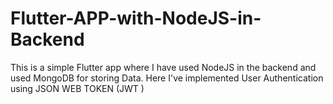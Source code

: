 # Flutter-APP-with-NodeJS-in-Backend
This is a simple Flutter app where I have used NodeJS in the backend and used MongoDB for storing Data. 
Here I've implemented User Authentication using JSON WEB TOKEN (JWT )
